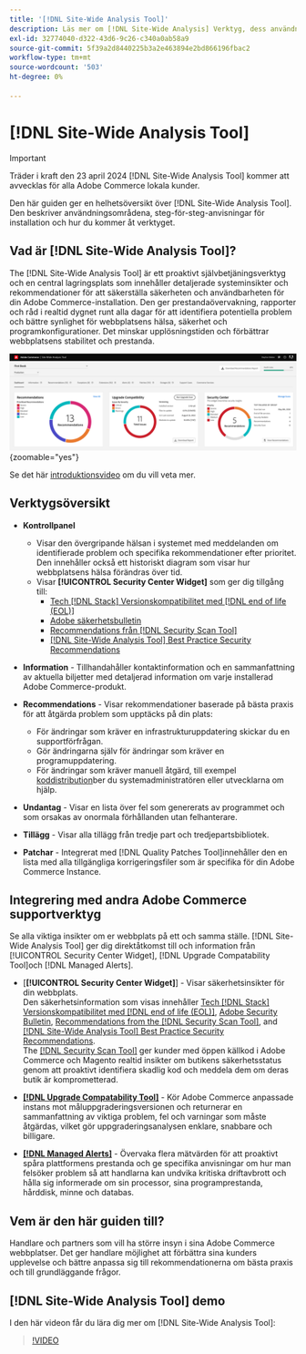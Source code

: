 ```yaml
---
title: '[!DNL Site-Wide Analysis Tool]'
description: Läs mer om [!DNL Site-Wide Analysis] Verktyg, dess användningsområden, installationsprocessen och hur du får åtkomst
exl-id: 32774040-d322-43d6-9c26-c340a0ab58a9
source-git-commit: 5f39a2d8440225b3a2e463894e2bd866196fbac2
workflow-type: tm+mt
source-wordcount: '503'
ht-degree: 0%

---
```


# [!DNL Site-Wide Analysis Tool]

>[!IMPORTANT]
>
>Träder i kraft den 23 april 2024 [!DNL Site-Wide Analysis Tool] kommer att avvecklas för alla Adobe Commerce lokala kunder.

Den här guiden ger en helhetsöversikt över [!DNL Site-Wide Analysis Tool]. Den beskriver användningsområdena, steg-för-steg-anvisningar för installation och hur du kommer åt verktyget.

## Vad är [!DNL Site-Wide Analysis Tool]?

The [!DNL Site-Wide Analysis Tool] är ett proaktivt självbetjäningsverktyg och en central lagringsplats som innehåller detaljerade systeminsikter och rekommendationer för att säkerställa säkerheten och användbarheten för din Adobe Commerce-installation. Den ger prestandaövervakning, rapporter och råd i realtid dygnet runt alla dagar för att identifiera potentiella problem och bättre synlighet för webbplatsens hälsa, säkerhet och programkonfigurationer. Det minskar upplösningstiden och förbättrar webbplatsens stabilitet och prestanda.

![Kontrollpanel för analysverktyg för hela webbplatsen](../../assets/tools/swat-dashboard.png){zoomable="yes"}

Se det här [introduktionsvideo](https://www.youtube.com/watch?v=KW2R8ki_RG4) om du vill veta mer.

## Verktygsöversikt

- **Kontrollpanel**
   - Visar den övergripande hälsan i systemet med meddelanden om identifierade problem och specifika rekommendationer efter prioritet.<br>
Den innehåller också ett historiskt diagram som visar hur webbplatsens hälsa förändras över tid.
   - Visar **[!UICONTROL Security Center Widget]** som ger dig tillgång till:
      - [Tech [!DNL Stack] Versionskompatibilitet med [!DNL end of life (EOL)]](https://experienceleague.adobe.com/docs/commerce-operations/installation-guide/system-requirements.html)
      - [Adobe säkerhetsbulletin](https://helpx.adobe.com/security/security-bulletin.html)
      - [Recommendations från [!DNL Security Scan Tool]](https://experienceleague.adobe.com/docs/commerce-admin/systems/security/security-scan.html)
      - [[!DNL Site-Wide Analysis Tool] Best Practice Security Recommendations](https://experienceleague.adobe.com/docs/commerce-operations/tools/site-wide-analysis-tool/recommendations.html)

- **Information** - Tillhandahåller kontaktinformation och en sammanfattning av aktuella biljetter med detaljerad information om varje installerad Adobe Commerce-produkt.

- **Recommendations** - Visar rekommendationer baserade på bästa praxis för att åtgärda problem som upptäcks på din plats:
   - För ändringar som kräver en infrastrukturuppdatering skickar du en supportförfrågan.
   - Gör ändringarna själv för ändringar som kräver en programuppdatering.
   - För ändringar som kräver manuell åtgärd, till exempel [koddistribution](https://experienceleague.adobe.com/docs/commerce-cloud-service/user-guide/architecture/pro-develop-deploy-workflow.html#deployment-workflow)ber du systemadministratören eller utvecklarna om hjälp.

- **Undantag** - Visar en lista över fel som genererats av programmet och som orsakas av onormala förhållanden utan felhanterare.

- **Tillägg** - Visar alla tillägg från tredje part och tredjepartsbibliotek.

- **Patchar** - Integrerat med [!DNL Quality Patches Tool]innehåller den en lista med alla tillgängliga korrigeringsfiler som är specifika för din Adobe Commerce Instance.

## Integrering med andra Adobe Commerce supportverktyg

Se alla viktiga insikter om er webbplats på ett och samma ställe. [!DNL Site-Wide Analysis Tool] ger dig direktåtkomst till och information från [!UICONTROL Security Center Widget], [!DNL Upgrade Compatability Tool]och [!DNL Managed Alerts].

- [**[!UICONTROL Security Center Widget]**] - Visar säkerhetsinsikter för din webbplats.<br>
Den säkerhetsinformation som visas innehåller [Tech [!DNL Stack] Versionskompatibilitet med [!DNL end of life (EOL)]](https://experienceleague.adobe.com/docs/commerce-operations/installation-guide/system-requirements.html), [Adobe Security Bulletin](https://helpx.adobe.com/security/security-bulletin.html), [Recommendations from the [!DNL Security Scan Tool]](https://experienceleague.adobe.com/docs/commerce-admin/systems/security/security-scan.html), and [[!DNL Site-Wide Analysis Tool] Best Practice Security Recommendations](https://experienceleague.adobe.com/docs/commerce-operations/tools/site-wide-analysis-tool/recommendations.html).<br>
The [[!DNL Security Scan Tool]](https://experienceleague.adobe.com/docs/commerce-admin/systems/security/security-scan.html) ger kunder med öppen källkod i Adobe Commerce och Magento realtid insikter om butikens säkerhetsstatus genom att proaktivt identifiera skadlig kod och meddela dem om deras butik är komprometterad.

- [**[!DNL Upgrade Compatability Tool]**](../../upgrade/upgrade-compatibility-tool/overview.md) - Kör Adobe Commerce anpassade instans mot måluppgraderingsversionen och returnerar en sammanfattning av viktiga problem, fel och varningar som måste åtgärdas, vilket gör uppgraderingsanalysen enklare, snabbare och billigare.

- [**[!DNL Managed Alerts]**](https://support.magento.com/hc/en-us/sections/360010758472-Managed-alerts-for-Adobe-Commerce) - Övervaka flera mätvärden för att proaktivt spåra plattformens prestanda och ge specifika anvisningar om hur man felsöker problem så att handlarna kan undvika kritiska driftavbrott och hålla sig informerade om sin processor, sina programprestanda, hårddisk, minne och databas.

## Vem är den här guiden till?

Handlare och partners som vill ha större insyn i sina Adobe Commerce webbplatser. Det ger handlare möjlighet att förbättra sina kunders upplevelse och bättre anpassa sig till rekommendationerna om bästa praxis och till grundläggande frågor.

## [!DNL Site-Wide Analysis Tool] demo

I den här videon får du lära dig mer om [!DNL Site-Wide Analysis Tool]:

>[!VIDEO](https://video.tv.adobe.com/v/344001?quality=12)
